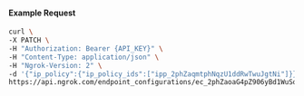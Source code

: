 <!-- Code generated for API Clients. DO NOT EDIT. -->

#### Example Request

```bash
curl \
-X PATCH \
-H "Authorization: Bearer {API_KEY}" \
-H "Content-Type: application/json" \
-H "Ngrok-Version: 2" \
-d '{"ip_policy":{"ip_policy_ids":["ipp_2phZaqmtphNqzU1ddRwTwuJgtNi"]}}' \
https://api.ngrok.com/endpoint_configurations/ec_2phZaoaG4pZ906yBd1WuSq7erZG
```

